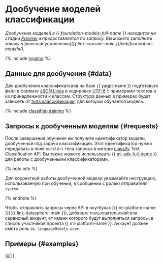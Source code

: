 # Дообучение моделей классификации

_Дообучение моделей в {{ foundation-models-full-name }} находится на стадии [Preview](../../../overview/concepts/launch-stages.md) и предоставляется по запросу. Вы можете заполнить заявку в [консоли управления]({{ link-console-main }}/link/foundation-models/)._

{% include [logging](../../../_includes/foundation-models/yandexgpt/logging-disclaimer.md) %}

## Данные для дообучения {#data}

Для дообучения классификаторов на базе {{ yagpt-name }} подготовьте файл в формате [JSON Lines](https://jsonlines.org/) в кодировке [UTF-8](https://ru.wikipedia.org/wiki/UTF-8) c примерами текстов и их принадлежности к классам. Структура данных в примерах будет зависеть от [типа классификации](../classifier/index.md), для которой обучается модель.

{% include [classifier-training](../../../_includes/datasphere/classifier-training.md) %}

## Запросы к дообученным моделям {#requests}

После завершения обучения вы получите идентификатор модели, дообученной под задачи классификации. Этот идентификатор нужно передавать в поле `modelUri` тела запроса в методе [classify](../../text-classification/api-ref/TextClassification/classify.md) Text Classification API. Вы также можете использовать [{{ ml-sdk-full-name }}](../../sdk/index.md) для работы с дообученными классификаторами.

{% note info %}

Для корректной работы дообученной модели указывайте инструкцию, использованную при обучении, в сообщении с ролью отправителя `system`.

{% endnote %}

Чтобы отправлять запросы через API в ноутбуках [{{ ml-platform-name }}]({{ link-datasphere-main }}), добавьте пользовательский или сервисный аккаунт, от имени которого будут выполняться запросы, в список участников проекта {{ ml-platform-name }}. Аккаунт должен иметь роль `ai.languageModels.user`.

## Примеры {#examples}

[{#T}](../../operations/tuning/create.md)

